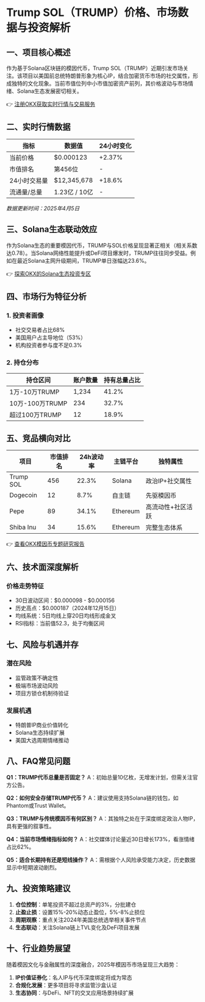 # Trump SOL（TRUMP）价格、市场数据与投资解析

## 一、项目核心概述
作为基于Solana区块链的模因代币，Trump SOL（TRUMP）近期引发市场关注。该项目以美国前总统特朗普形象为核心IP，结合加密货币市场的社交属性，形成独特的文化现象。当前市值位列中小市值加密资产前列，其价格波动与市场情绪、Solana生态发展密切相关。

👉 [注册OKX获取实时行情与交易服务](https://bit.ly/okx_welcome)

## 二、实时行情数据
| 指标          | 数据值       | 24小时变化 |
|---------------|--------------|------------|
| 当前价格      | $0.000123    | +2.37%     |
| 市值排名      | 第456位      | -           |
| 24小时交易量  | $12,345,678  | +18.6%     |
| 流通量/总量   | 1.23亿 / 10亿| -           |

*数据更新时间：2025年4月5日*

## 三、Solana生态联动效应
作为Solana生态的重要模因代币，TRUMP与SOL价格呈现显著正相关（相关系数达0.78）。当Solana网络性能提升或DeFi项目爆发时，TRUMP往往同步受益。例如在最近Solana主网升级期间，TRUMP单日涨幅达23.6%。

👉 [探索OKX的Solana生态投资专区](https://bit.ly/okx_welcome)

## 四、市场行为特征分析
### 1. 投资者画像
- 社交交易者占比68%
- 美国用户占主导地位（53%）
- 机构投资者参与度不足0.3%

### 2. 持仓分布
| 持仓区间       | 账户数量 | 持有总量占比 |
|----------------|----------|--------------|
| 1万-10万TRUMP  | 1,234    | 41.2%        |
| 10万-100万TRUMP| 234      | 32.7%        |
| 超过100万TRUMP | 12       | 18.9%        |

## 五、竞品横向对比
| 项目          | 市值排名 | 24h波动率 | 主链平台 | 独特属性               |
|---------------|----------|-----------|----------|------------------------|
| Trump SOL     | 456      | 22.3%     | Solana   | 政治IP+社交属性         |
| Dogecoin      | 12       | 8.7%      | 自主链   | 先驱模因币             |
| Pepe          | 89       | 34.1%     | Ethereum | 高流动性+社区活跃      |
| Shiba Inu     | 34       | 15.6%     | Ethereum | 完整生态体系           |

👉 [查看OKX模因币专题研究报告](https://bit.ly/okx_welcome)

## 六、技术面深度解析
### 价格走势特征
- 30日波动区间：$0.000098 - $0.000156
- 历史高点：$0.000187（2024年12月15日）
- 均线系统：5日均线上穿20日均线形成金叉
- RSI指标：当前值52.3，处于均衡区间

## 七、风险与机遇并存
### 潜在风险
- 监管政策不确定性
- 极端市场波动风险
- 项目方锁仓机制待验证

### 发展机遇
- 特朗普IP商业价值转化
- Solana生态持续扩展
- 美国大选周期情绪推动

## 八、FAQ常见问题
**Q1：TRUMP代币总量是否固定？**
A：初始总量10亿枚，无增发计划，但需关注官方公告。

**Q2：如何安全存储TRUMP代币？**
A：建议使用支持Solana链的钱包，如Phantom或Trust Wallet。

**Q3：TRUMP与传统模因币有何区别？**
A：其独特之处在于深度绑定政治人物IP，具有更强的叙事性。

**Q4：当前市场情绪指标如何？**
A：社交媒体讨论量近30日增长173%，看涨情绪占比62%。

**Q5：适合长期持有还是短线操作？**
A：需根据个人风险承受能力决定，历史数据显示中短期波动剧烈。

## 九、投资策略建议
1. **仓位控制**：单笔投资不超过总资产的3%，分批建仓
2. **止盈止损**：设置15%-20%动态止盈位，5%-8%止损位
3. **周期观察**：重点关注2024年美国总统选举相关事件节点
4. **生态联动**：关注Solana链上TVL变化及DeFi项目发展

## 十、行业趋势展望
随着模因文化与金融属性的深度融合，2025年模因币市场呈现三大趋势：
1. **IP价值证券化**：名人IP与代币深度绑定将成为常态
2. **合规化发展**：更多项目将寻求监管沙盒认证
3. **生态协同**：与DeFi、NFT的交叉应用场景持续扩展
